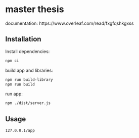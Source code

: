 <h1>master thesis</h1>

<p>documentation: https://www.overleaf.com/read/fxgfqshkgxss</p>

</div>

  

<h2 >Installation</h2>
Install dependencies: 

```bash
npm ci
```

build app and libraries: 

```bash
npm run build-library
npm run build
```

run app: 

```bash
npm ./dist/server.js
```

<h2>Usage</h2>

```bash
127.0.0.1/app
```